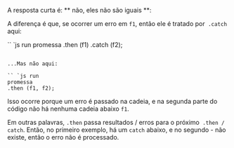 A resposta curta é: ** não, eles não são iguais **:

A diferença é que, se ocorrer um erro em `f1`, então ele é tratado por` .catch` aqui:

`` `js run
promessa
.then (f1)
.catch (f2);
```

...Mas não aqui:

`` `js run
promessa
.then (f1, f2);
```

Isso ocorre porque um erro é passado na cadeia, e na segunda parte do código não há nenhuma cadeia abaixo `f1`.

Em outras palavras, `.then` passa resultados / erros para o próximo` .then / catch`. Então, no primeiro exemplo, há um `catch` abaixo, e no segundo - não existe, então o erro não é processado.
